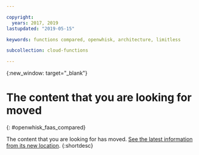 ```yaml
---

copyright:
  years: 2017, 2019
lastupdated: "2019-05-15"

keywords: functions compared, openwhisk, architecture, limitless

subcollection: cloud-functions

---
```


{:new_window: target="_blank"}
# The content that you are looking for moved
{: #openwhisk_faas_compared}

The content that you are looking for has moved. [See the latest information from its new location](/docs/openwhisk?topic=cloud-functions-faas).
{:shortdesc}
